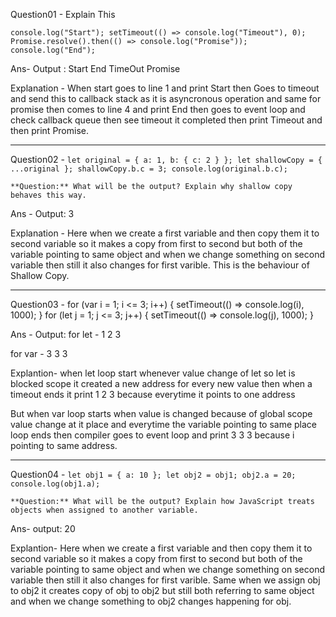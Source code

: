 Question01 - Explain This

`console.log("Start");
setTimeout(() => console.log("Timeout"), 0);
Promise.resolve().then(() => console.log("Promise"));
console.log("End");`

Ans- Output : Start End TimeOut Promise

Explanation - When start goes to line 1 and print Start then Goes to timeout and send this to callback stack as it is asyncronous operation and same for promise then comes to line 4 and print End then goes to event loop and check callback queue then see timeout it completed then print Timeout and then print Promise.

---

Question02 - `let original = { a: 1, b: { c: 2 } };
let shallowCopy = { ...original };
shallowCopy.b.c = 3;
console.log(original.b.c);`

    **Question:** What will be the output? Explain why shallow copy behaves this way.

Ans - Output: 3

Explanation - Here when we create a first variable and then copy them it to second variable so it makes a copy from first to second but both of the variable pointing to same object and when we change something on second variable then still it also changes for first varible. This is the behaviour of Shallow Copy.

---

Question03 - for (var i = 1; i <= 3; i++) { setTimeout(() => console.log(i), 1000);
}
for (let j = 1; j <= 3; j++) { setTimeout(() => console.log(j), 1000);
}

Ans - Output: for let - 1 2 3

for var - 3 3 3

Explantion- when let loop start whenever value change of let so let is blocked scope it created a new address for every new value then when a timeout ends it print 1 2 3 because everytime it points to one address

But when var loop starts when value is changed because of global scope value change at it place and everytime the variable pointing to same place loop ends then compiler goes to event loop and print 3 3 3 because i pointing to same address.

---

Question04 - `let obj1 = { a: 10 };
let obj2 = obj1;
obj2.a = 20;
console.log(obj1.a);`

    **Question:** What will be the output? Explain how JavaScript treats objects when assigned to another variable.

Ans- output: 20

Explantion- Here when we create a first variable and then copy them it to second variable so it makes a copy from first to second but both of the variable pointing to same object and when we change something on second variable then still it also changes for first varible. Same when we assign obj to obj2 it creates copy of obj to obj2 but still both referring to same object and when we change something to obj2 changes happening for obj.
